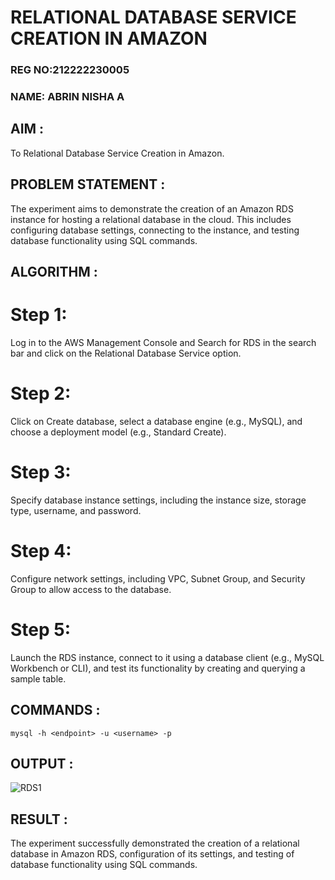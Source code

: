 # RELATIONAL DATABASE SERVICE CREATION IN AMAZON

### REG NO:212222230005
### NAME: ABRIN NISHA A

## AIM :

To Relational Database Service Creation in Amazon.

## PROBLEM STATEMENT :

 The experiment aims to demonstrate the creation of an Amazon RDS instance for hosting a relational database in the cloud. This includes configuring database settings, connecting to the instance, and testing database functionality using SQL commands.

## ALGORITHM :

# Step 1:
Log in to the AWS Management Console and Search for RDS in the search bar and click on the Relational Database Service option.

# Step 2:
Click on Create database, select a database engine (e.g., MySQL), and choose a deployment model (e.g., Standard Create).

# Step 3:
Specify database instance settings, including the instance size, storage type, username, and password.

# Step 4:
Configure network settings, including VPC, Subnet Group, and Security Group to allow access to the database.

# Step 5:
Launch the RDS instance, connect to it using a database client (e.g., MySQL Workbench or CLI), and test its functionality by creating and querying a sample table.

## COMMANDS :

```
mysql -h <endpoint> -u <username> -p

```

## OUTPUT :

![RDS1](https://github.com/user-attachments/assets/aa6370b6-6a46-4c4a-8a98-a212d0122bb2)


## RESULT :

The experiment successfully demonstrated the creation of a relational database in Amazon RDS, configuration of its settings, and testing of database functionality using SQL commands. 

 
